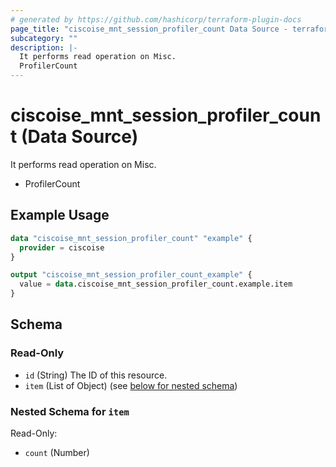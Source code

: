 ```yaml
---
# generated by https://github.com/hashicorp/terraform-plugin-docs
page_title: "ciscoise_mnt_session_profiler_count Data Source - terraform-provider-ciscoise"
subcategory: ""
description: |-
  It performs read operation on Misc.
  ProfilerCount
---
```


# ciscoise_mnt_session_profiler_count (Data Source)

It performs read operation on Misc.

- ProfilerCount

## Example Usage

```terraform
data "ciscoise_mnt_session_profiler_count" "example" {
  provider = ciscoise
}

output "ciscoise_mnt_session_profiler_count_example" {
  value = data.ciscoise_mnt_session_profiler_count.example.item
}
```

<!-- schema generated by tfplugindocs -->
## Schema

### Read-Only

- `id` (String) The ID of this resource.
- `item` (List of Object) (see [below for nested schema](#nestedatt--item))

<a id="nestedatt--item"></a>
### Nested Schema for `item`

Read-Only:

- `count` (Number)


